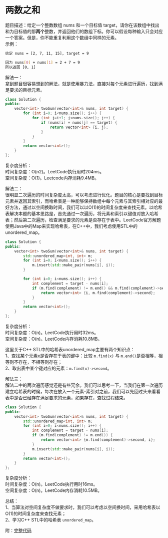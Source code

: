 # 两数之和

题目描述：给定一个整数数组 nums 和一个目标值 target，请你在该数组中找出和为目标值的那**两个**整数，并返回他们的数组下标。你可以假设每种输入只会对应一个答案。但是，你不能重复利用这个数组中同样的元素。  
示例：

```bash
给定 nums = [2, 7, 11, 15], target = 9

因为 nums[0] + nums[1] = 2 + 7 = 9
所以返回 [0, 1]
```

解法一：  
拿到题目很容易想到的解法，就是使用暴力法，直接对每个元素进行遍历，找到满足要求的目标元素。

```C++
class Solution {
public:
    vector<int> twoSum(vector<int>& nums, int target) {
        for (int i=0; i<nums.size(); i++) {
            for (int j=i+1; j<nums.size(); j++) {
                if (nums[i] + nums[j] == target) {
                    return vector<int> {i, j};
                }
            }
        }
        return vector<int>();
    }
};
```

复杂度分析：  
时间复杂度：O(n2)。LeetCode执行用时204ms。  
空间复杂度：O(1)。Leetcode内存消耗9.4MB。  

解法二：  
很明显二次遍历的时间复杂度太高，可以考虑进行优化。题目的核心是要找到目标元素并返回其索引，而哈希表是一种能够保持数组中每个元素与其索引相对应的最好方法，通过以空间换取时间，我们可以以O(1)的时间复杂度来查找元素。以哈希表解决本题的基本思路是，首先通过一次遍历，将元素和索引以键值对放入哈希表；然后第二次遍历，检查满足要求的元素是否存在于表中。LeetCode官方解题使用Java中的Map来实现哈希表，在C++中，我们考虑使用STL中的unordered_map。

```C++
class Solution {
public:
    vector<int> twoSum(vector<int>& nums, int target) {
        std::unordered_map<int, int> m;
        for (int i=0; i<nums.size(); i++) {
            m.insert(std::make_pair(nums[i], i));
        }

        for (int i=0; i<nums.size(); i++) {
            int complement = target - nums[i];
            if (m.find(complement) != m.end() && m.find(complement)->second != i) {
                return vector<int> {i, m.find(complement)->second};
            }
        }
        return vector<int>();
    }
};
```

复杂度分析：  
时间复杂度：O(n)。LeetCode执行用时32ms。  
空间复杂度：O(n)。LeetCode内存消耗10.8MB。  

这里关于C++ STL中的哈希表unordered_map主要有两个知识点：  
1、查找某个元素x是否存在于表的键中：比较 ``m.find(x)`` 与 ``m.end()``是否相等，相等则不存在，不相等则存在；  
2、取出表中某个键对应的元素：``m.find(x)->second``。  

解法三：  
解法二中的两次遍历感觉还是有些冗余。我们可以思考一下，当我们在第一次遍历建立哈希表的时候，每次在放入一个元素-索引对之前，我们可以先回过头来看看表中是否已经存在满足要求的元素，如果存在，查找过程结束。  

```C++
class Solution {
public:
    vector<int> twoSum(vector<int>& nums, int target) {
        std::unordered_map<int, int> m;
        for (int i=0; i<nums.size(); i++) {
            int complement = target - nums[i];
            if (m.find(complement) != m.end()) {
                return vector<int> {m.find(complement)->second, i};
            }
            m.insert(std::make_pair(nums[i], i));
        }
        return vector<int>();
    }
};
```

复杂度分析：  
时间复杂度：O(n)。LeetCode执行用时16ms。  
空间复杂度：O(n)。LeetCode内存消耗10.5MB。 

总结：  
1、当算法对空间复杂度不做要求时，我们可以考虑以空间换时间，采用哈希表以O(1)的时间复杂度来查找元素；  
2、学习C++ STL中的哈希表 ``unordered_map``。  

附：[完整代码](https://github.com/floperry/LintCode_CPP/blob/master/Solutions/twoSum/twoSum.cpp)